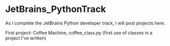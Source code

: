 # JetBrains_PythonTrack
As I complete the JetBrains Python developer track, I will post projects here.

First project: Coffee Machine, coffee_class.py (first use of classes in a project I've written)
